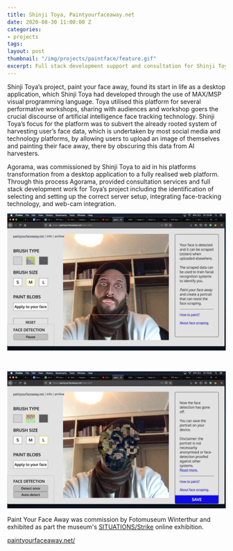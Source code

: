 ```yaml
---
title: Shinji Toya, Paintyourfaceaway.net
date: 2020-08-30 11:00:00 Z
categories:
- projects
tags: 
layout: post
thumbnail: "/img/projects/paintface/feature.gif"
excerpt: Full stack development support and consultation for Shinji Toya latest interactive art project "Paint Your Face Away". Project was commission by Fotomuseum Winterthur and exhibited as part the museum's SITUATIONS/Strike online exhibition. Project focused on converting Toya's original desktop application into a web application.
---
```


Shinji Toya’s project, paint your face away, found its  start in life as a desktop application, which Shinji Toya had developed through the use of MAX/MSP visual programming language. Toya utilised this platform for several performative workshops, sharing with audiences and workshop goers the crucial discourse of artificial intelligence face tracking technology. Shinji Toya’s focus for the platform was to subvert the already rooted system of harvesting user’s face data, which is undertaken by most social media and technology platforms, by allowing users to upload an image of themselves and painting their face away, there by obscuring this data from AI harvesters. 

Agorama, was commissioned by Shinji Toya to aid in his platforms transformation from a desktop application to a fully realised web platform. Through this process Agorama, provided consultation services and full stack development work for Toya’s project including the identification of selecting and setting up the correct server setup, integrating face-tracking technology, and web-cam integration.

![](/img/projects/paintface/paintface-1.png)

<br>

![](/img/projects/paintface/paintface-2.png)

Paint Your Face Away was commission by Fotomuseum Winterthur and exhibited as part the museum's [SITUATIONS/Strike](https://www.fotomuseum.ch/en/explore/situations/157307) online exhibition.


[paintyourfaceaway.net/](https://paintyourfaceaway.net/)